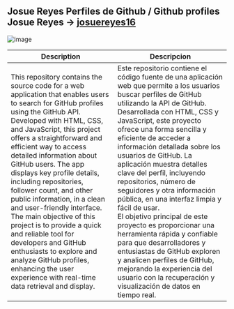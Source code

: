
## Josue Reyes Perfiles de Github / Github profiles Josue Reyes → [josuereyes16](https://github.com/josuereyes16)

![image](https://github.com/user-attachments/assets/90bf984a-930d-4fb6-bffb-ea073d23c34e)

| Description | Descripcion |
|---------|---------|
| This repository contains the source code for a web application that enables users to search for GitHub profiles using the GitHub API. Developed with HTML, CSS, and JavaScript, this project offers a straightforward and efficient way to access detailed information about GitHub users. The app displays key profile details, including repositories, follower count, and other public information, in a clean and user-friendly interface. <br> The main objective of this project is to provide a quick and reliable tool for developers and GitHub enthusiasts to explore and analyze GitHub profiles, enhancing the user experience with real-time data retrieval and display.	| Este repositorio contiene el código fuente de una aplicación web que permite a los usuarios buscar perfiles de GitHub utilizando la API de GitHub. Desarrollada con HTML, CSS y JavaScript, este proyecto ofrece una forma sencilla y eficiente de acceder a información detallada sobre los usuarios de GitHub. La aplicación muestra detalles clave del perfil, incluyendo repositorios, número de seguidores y otra información pública, en una interfaz limpia y fácil de usar. <br> El objetivo principal de este proyecto es proporcionar una herramienta rápida y confiable para que desarrolladores y entusiastas de GitHub exploren y analicen perfiles de GitHub, mejorando la experiencia del usuario con la recuperación y visualización de datos en tiempo real.|
